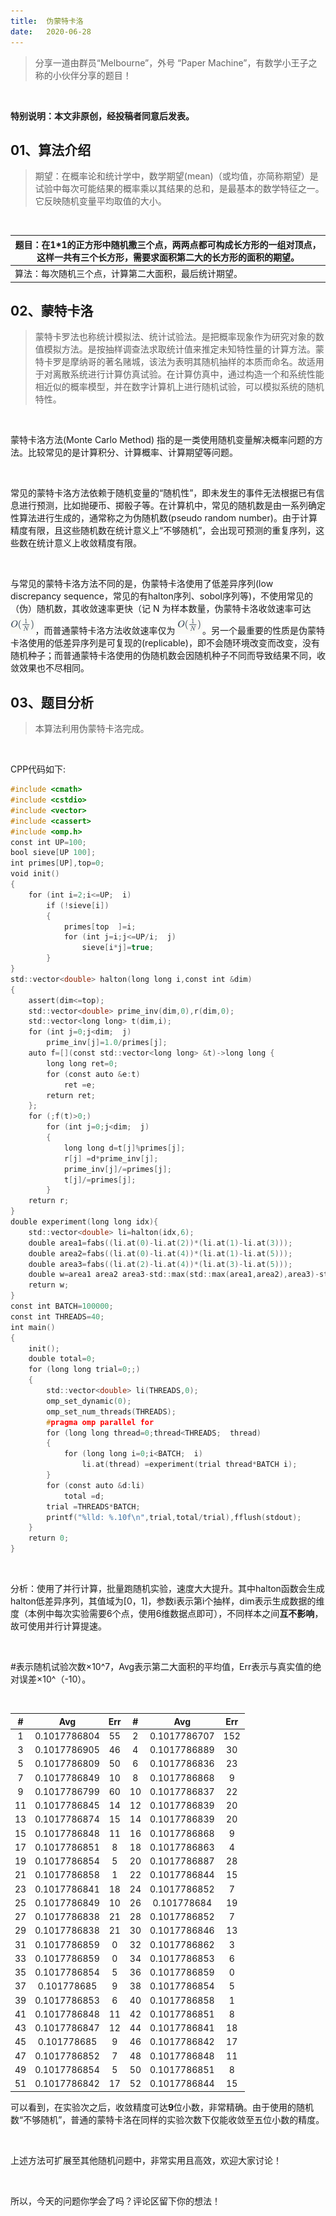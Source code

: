 ```yaml
---
title:	伪蒙特卡洛
date:	2020-06-28
---
```


> 分享一道由群员“Melbourne”，外号 “Paper Machine”，有数学小王子之称的小伙伴分享的题目！

<br/>

**特别说明：本文非原创，经投稿者同意后发表。**

## 01、算法介绍

> 期望：在概率论和统计学中，数学期望(mean)（或均值，亦简称期望）是试验中每次可能结果的概率乘以其结果的总和，是最基本的数学特征之一。它反映随机变量平均取值的大小。

<br/>

| 题目：在1*1的正方形中随机撒三个点，两两点都可构成长方形的一组对顶点，这样一共有三个长方形，需要求面积第二大的长方形的面积的期望。 |
| ------------------------------------------------------------ |
| 算法：每次随机三个点，计算第二大面积，最后统计期望。         |

## 02、蒙特卡洛

> 蒙特卡罗法也称统计模拟法、统计试验法。是把概率现象作为研究对象的数值模拟方法。是按抽样调查法求取统计值来推定未知特性量的计算方法。蒙特卡罗是摩纳哥的著名赌城，该法为表明其随机抽样的本质而命名。故适用于对离散系统进行计算仿真试验。在计算仿真中，通过构造一个和系统性能相近似的概率模型，并在数字计算机上进行随机试验，可以模拟系统的随机特性。

<br/>

蒙特卡洛方法(Monte Carlo Method) 指的是一类使用随机变量解决概率问题的方法。比较常见的是计算积分、计算概率、计算期望等问题。

<br/>

常见的蒙特卡洛方法依赖于随机变量的“随机性”，即未发生的事件无法根据已有信息进行预测，比如抛硬币、掷骰子等。在计算机中，常见的随机数是由一系列确定性算法进行生成的，通常称之为伪随机数(pseudo random number)。由于计算精度有限，且这些随机数在统计意义上“不够随机”，会出现可预测的重复序列，这些数在统计意义上收敛精度有限。

<br/>

与常见的蒙特卡洛方法不同的是，伪蒙特卡洛使用了低差异序列(low discrepancy sequence，常见的有halton序列、sobol序列等)，不使用常见的（伪）随机数，其收敛速率更快（记 N 为样本数量，伪蒙特卡洛收敛速率可达<img src="./15/1.jpg" alt="PNG" style="zoom: 50%;" />，而普通蒙特卡洛方法收敛速率仅为 <img src="./15/1.jpg" alt="PNG" style="zoom: 50%;" />。另一个最重要的性质是伪蒙特卡洛使用的低差异序列是可复现的(replicable)，即不会随环境改变而改变，没有随机种子；而普通蒙特卡洛使用的伪随机数会因随机种子不同而导致结果不同，收敛效果也不尽相同。

## 03、题目分析

> 本算法利用伪蒙特卡洛完成。

<br/>

CPP代码如下:

```c
#include <cmath> 
#include <cstdio> 
#include <vector> 
#include <cassert> 
#include <omp.h> 
const int UP=100; 
bool sieve[UP 100]; 
int primes[UP],top=0; 
void init()
{
    for (int i=2;i<=UP;  i)
        if (!sieve[i])
        {
            primes[top  ]=i;
            for (int j=i;j<=UP/i;  j)
                sieve[i*j]=true;
        }
}
std::vector<double> halton(long long i,const int &dim)
{
    assert(dim<=top);
    std::vector<double> prime_inv(dim,0),r(dim,0);
    std::vector<long long> t(dim,i);
    for (int j=0;j<dim;  j)
        prime_inv[j]=1.0/primes[j];
    auto f=[](const std::vector<long long> &t)->long long {
        long long ret=0;
        for (const auto &e:t)
            ret =e;
        return ret;
    };
    for (;f(t)>0;)
        for (int j=0;j<dim;  j)
        {
            long long d=t[j]%primes[j];
            r[j] =d*prime_inv[j];
            prime_inv[j]/=primes[j];
            t[j]/=primes[j];
        }
    return r;
}
double experiment(long long idx){
    std::vector<double> li=halton(idx,6);
    double area1=fabs((li.at(0)-li.at(2))*(li.at(1)-li.at(3)));
    double area2=fabs((li.at(0)-li.at(4))*(li.at(1)-li.at(5)));
    double area3=fabs((li.at(2)-li.at(4))*(li.at(3)-li.at(5)));
    double w=area1 area2 area3-std::max(std::max(area1,area2),area3)-std::min(std::min(area1,area2),area3);
    return w;
}
const int BATCH=100000;
const int THREADS=40;
int main()
{
    init();
    double total=0;
    for (long long trial=0;;)
    {
        std::vector<double> li(THREADS,0);
        omp_set_dynamic(0);
        omp_set_num_threads(THREADS);
        #pragma omp parallel for
        for (long long thread=0;thread<THREADS;  thread)
        {
            for (long long i=0;i<BATCH;  i)
                li.at(thread) =experiment(trial thread*BATCH i);
        }
        for (const auto &d:li)
            total =d;
        trial =THREADS*BATCH;
        printf("%lld: %.10f\n",trial,total/trial),fflush(stdout);
    }
    return 0;
}
```

<br/>

分析：使用了并行计算，批量跑随机实验，速度大大提升。其中halton函数会生成halton低差异序列，其值域为[0，1]，参数i表示第i个抽样，dim表示生成数据的维度（本例中每次实验需要6个点，使用6维数据点即可），不同样本之间**互不影响**，故可使用并行计算提速。

<br/>

\#表示随机试验次数×10^7，Avg表示第二大面积的平均值，Err表示与真实值的绝对误差×10^（-10）。

<br/>

|  #   |     Avg      | Err  |  #   |     Avg      | Err  |
| :--: | :----------: | :--: | :--: | :----------: | :--: |
|  1   | 0.1017786804 |  55  |  2   | 0.1017786707 | 152  |
|  3   | 0.1017786905 |  46  |  4   | 0.1017786889 |  30  |
|  5   | 0.1017786809 |  50  |  6   | 0.1017786836 |  23  |
|  7   | 0.1017786849 |  10  |  8   | 0.1017786868 |  9   |
|  9   | 0.1017786799 |  60  |  10  | 0.1017786837 |  22  |
|  11  | 0.1017786845 |  14  |  12  | 0.1017786839 |  20  |
|  13  | 0.1017786874 |  15  |  14  | 0.1017786839 |  20  |
|  15  | 0.1017786848 |  11  |  16  | 0.1017786868 |  9   |
|  17  | 0.1017786851 |  8   |  18  | 0.1017786863 |  4   |
|  19  | 0.1017786854 |  5   |  20  | 0.1017786887 |  28  |
|  21  | 0.1017786858 |  1   |  22  | 0.1017786844 |  15  |
|  23  | 0.1017786841 |  18  |  24  | 0.1017786852 |  7   |
|  25  | 0.1017786849 |  10  |  26  | 0.101778684  |  19  |
|  27  | 0.1017786838 |  21  |  28  | 0.1017786852 |  7   |
|  29  | 0.1017786838 |  21  |  30  | 0.1017786846 |  13  |
|  31  | 0.1017786859 |  0   |  32  | 0.1017786862 |  3   |
|  33  | 0.1017786859 |  0   |  34  | 0.1017786853 |  6   |
|  35  | 0.1017786854 |  5   |  36  | 0.1017786859 |  0   |
|  37  | 0.101778685  |  9   |  38  | 0.1017786854 |  5   |
|  39  | 0.1017786853 |  6   |  40  | 0.1017786858 |  1   |
|  41  | 0.1017786848 |  11  |  42  | 0.1017786851 |  8   |
|  43  | 0.1017786847 |  12  |  44  | 0.1017786841 |  18  |
|  45  | 0.101778685  |  9   |  46  | 0.1017786842 |  17  |
|  47  | 0.1017786852 |  7   |  48  | 0.1017786848 |  11  |
|  49  | 0.1017786854 |  5   |  50  | 0.1017786851 |  8   |
|  51  | 0.1017786842 |  17  |  52  | 0.1017786844 |  15  |

可以看到，在实验次之后，收敛精度可达**9**位小数，非常精确。由于使用的随机数“不够随机”，普通的蒙特卡洛在同样的实验次数下仅能收敛至五位小数的精度。

<br/>

上述方法可扩展至其他随机问题中，非常实用且高效，欢迎大家讨论！

<br/>

所以，今天的问题你学会了吗？评论区留下你的想法！